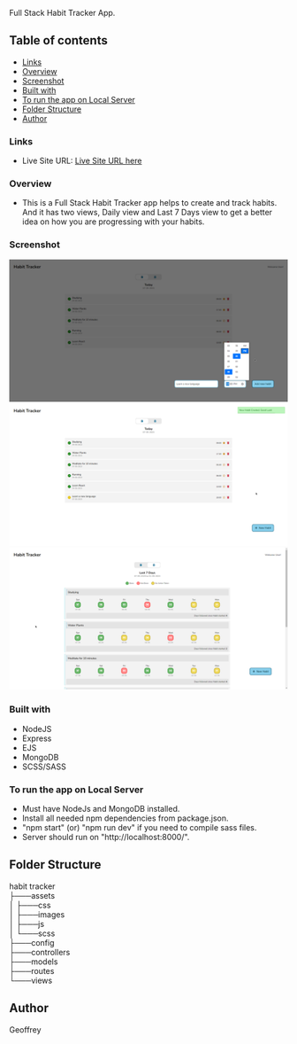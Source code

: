 Full Stack Habit Tracker App.

## Table of contents

- [Links](#links)
- [Overview](#overview)
- [Screenshot](#screenshot)
- [Built with](#built-with)
- [To run the app on Local Server](#to-run-the-app-on-local-server)
- [Folder Structure](#folder-structure)
- [Author](#author)

### Links

- Live Site URL: [Live Site URL here](https://habittrackerapp-sjmd.onrender.com/)

### Overview

- This is a Full Stack Habit Tracker app helps to create and track habits. And it has two views, Daily view and Last 7 Days view to get a better idea on how you are progressing with your habits.

### Screenshot

![](assets/images/1.png)
![](assets/images/2.png)
![](assets/images/3.png)

### Built with

- NodeJS
- Express
- EJS
- MongoDB
- SCSS/SASS

### To run the app on Local Server

- Must have NodeJs and MongoDB installed.
- Install all needed npm dependencies from package.json.
- "npm start" (or) "npm run dev" if you need to compile sass files.
- Server should run on "http://localhost:8000/".

## Folder Structure

habit tracker <br>
├───assets <br>
│ ├───css <br>
│ ├───images <br>
│ ├───js <br>
│ └───scss <br>
├───config <br>
├───controllers <br>
├───models <br>
├───routes <br>
└───views <br>

## Author

Geoffrey
